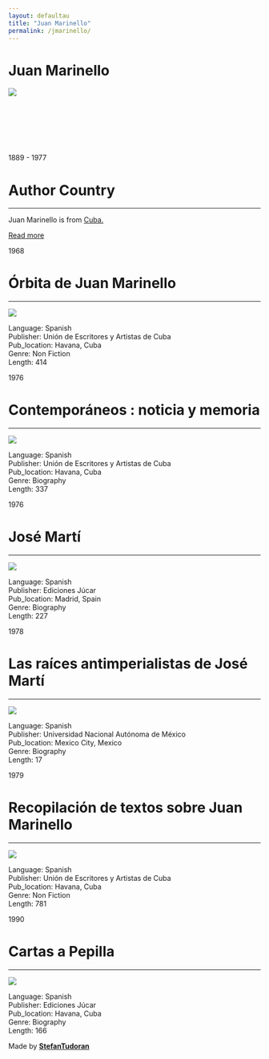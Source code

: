```yaml
---
layout: defaultau
title: "Juan Marinello"
permalink: /jmarinello/
---
```

<!-- partial:index.partial.html -->
<div class="content">
    <h1>Juan Marinello</h1>
    <div class="quote">
        <div><img src="https://upload.wikimedia.org/wikipedia/commons/a/a5/Juan_Marinello_Vidaurreta.jpg" class="logo"></div>
    </div>
    <div class="timeline">
        <div style="padding-bottom:100px;"></div>
        <div class="block">
            <div class="date right"><p class="right"> 1889 - 1977 </p></div>
            <div class="dot"></div>
            <div class="left first">
            <div class="author_country">
                <h1>Author Country</h1><hr>
          <div class="aclocation">   <p>Juan Marinello is from <a href="{{ site.baseurl }}/14"> Cuba.</a></p></div>
                <div class="acreadmore"><a href="https://es.wikipedia.org/wiki/Juan_Marinello_Vidaurreta" target="_blank">Read more</a></div>
            </div>
            </div>
        </div>
        <div class="block">
            <div class="date left"><p class="left">1968</p></div>
            <div class="dot"></div>
            <div class="right">
                <h1>Órbita de Juan Marinello</h1><hr>
                <p><img src="https://www.biografiasyvidas.com/biografia/m/fotos/marinello.jpg"></p>
                <p>
                Language: Spanish<br/>
                Publisher: Unión de Escritores y Artistas de Cuba<br/>
                Pub_location: Havana, Cuba<br/>
                Genre: Non Fiction<br/>
                Length: 414</p>
            </div>
        </div>
        <div class="block">
            <div class="date right"><p class="right">1976</p></div>
            <div class="dot"></div>
            <div class="left hide">
                <h1>Contemporáneos : noticia y memoria</h1><hr>
                <p><img src="https://1.bp.blogspot.com/-fB62ShX43hs/V_L19b5rzAI/AAAAAAAAApI/19MWnV8t3TM4InRoF9PXGeUxnDv-K4H3wCLcB/s1600/MARINELLO-1.jpg"></p>
                <p>
                Language: Spanish<br/>
                Publisher: Unión de Escritores y Artistas de Cuba<br/>
                Pub_location: Havana, Cuba<br/>
                Genre: Biography<br/>
                Length: 337</p>
            </div>
        </div>
        <div class="block">
            <div class="date left"><p class="left">1976</p></div>
            <div class="dot"></div>
            <div class="right hide">
                <h1>José Martí</h1><hr>
                <p><img src="https://upload.wikimedia.org/wikipedia/commons/a/a5/Juan_Marinello_Vidaurreta.jpg"></p>
                <p>Language: Spanish<br/>
                Publisher: Ediciones Júcar<br/>
                Pub_location: Madrid, Spain<br/>
                Genre: Biography<br/>
                Length: 227</p>
            </div>
        </div>
        <div class="block">
            <div class="date right"><p class="right">1978</p></div>
            <div class="dot"></div>
            <div class="left hide">
                <h1>Las raíces antimperialistas de José Martí</h1><hr>
                <p><img src="https://www.prensa-latina.cu/wp-content/uploads/2022/11/Juan-Marinello.jpg"></p>
                <p>Language: Spanish<br/>
                Publisher: Universidad Nacional Autónoma de México<br/>
                Pub_location: Mexico City, Mexico<br/>
                Genre: Biography<br/>
                Length: 17</p>
            </div>
        </div>
        <div class="block">
            <div class="date left"><p class="left">1979</p></div>
            <div class="dot"></div>
            <div class="right hide">
                <h1>Recopilación de textos sobre Juan Marinello</h1><hr>
                <p><img src="https://images-na.ssl-images-amazon.com/images/I/51BOXJjdlVL._SR600%2C315_PIWhiteStrip%2CBottomLeft%2C0%2C35_SCLZZZZZZZ_FMpng_BG255%2C255%2C255.jpg"></p>
                <p>Language: Spanish<br/>
                Publisher: Unión de Escritores y Artistas de Cuba<br/>
                Pub_location: Havana, Cuba<br/>
                Genre: Non Fiction<br/>
                Length: 781</p>
            </div>
        </div>
        <div class="block">
            <div class="date left"><p class="left">1990</p></div>
            <div class="dot"></div>
            <div class="right hide">
                <h1>Cartas a Pepilla</h1><hr>
                <p><img src="https://cubaposible.com/wp-content/uploads/2017/09/marinello15.jpg"></p>
                <p>Language: Spanish<br/>
                Publisher: Ediciones Júcar<br/>
                Pub_location: Havana, Cuba<br/>
                Genre: Biography<br/>
                Length: 166</p>
            </div>
        </div>
        <div id="footer">
        <p id="copyright">Made by&nbsp;<strong><a href="https://www.linkedin.com/in/nicolae-stefan-tudoran-b02291127/" target="_blank">StefanTudoran</a></strong></p>
    </div>
</div>
<!-- partial -->
  <script src='https://cdnjs.cloudflare.com/ajax/libs/jquery/3.1.1/jquery.min.js'></script><script  src="assets/js/authorscript.js"></script>
